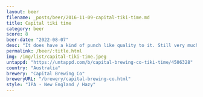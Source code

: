 ```yaml
---
layout: beer
filename: _posts/beer/2016-11-09-capital-tiki-time.md
title: Capital tiki time
category: beer
score: 8
beer-date: "2022-08-07"
desc: "It does have a kind of punch like quality to it. Still very much a beer though"
permalink: /beer/:title.html
img: /img/list/capital-tiki-time.jpeg
untappd: "https://untappd.com/b/capital-brewing-co-tiki-time/4506328"
country: "Australia"
brewery: "Capital Brewing Co"
breweryURL: "/brewery/capital-brewing-co.html"
style: "IPA - New England / Hazy"
---
```

